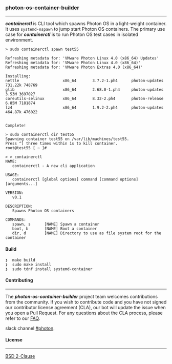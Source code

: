 ### photon-os-container-builder
----
***containerctl*** is CLI tool which spawns Photon OS in a light-weight container. It uses `systemd-nspawn` to jump start Photon OS containers. The primary
use case for ***containerctl*** is to run Photon OS test cases in isolated environment.

```
> sudo containerctl spawn test55

Refreshing metadata for: 'VMware Photon Linux 4.0 (x86_64) Updates'
Refreshing metadata for: 'VMware Photon Linux 4.0 (x86_64)'
Refreshing metadata for: 'VMware Photon Extras 4.0 (x86_64)'

Installing:
nettle                   x86_64       3.7.2-1.ph4      photon-updates 731.22k 748769
glib                     x86_64       2.68.0-1.ph4     photon-updates   3.53M 3697027
coreutils-selinux        x86_64       8.32-2.ph4       photon-release   6.85M 7181874
lz4                      x86_64       1.9.2-2.ph4      photon-updates 464.87k 476022


Complete!
```

```
> sudo containerctl dir test55
Spawning container test55 on /var/lib/machines/test55.
Press ^] three times within 1s to kill container.
root@test55 [ ~ ]#
```


```
> > containerctl
NAME:
   containerctl - A new cli application

USAGE:
   containerctl [global options] command [command options] [arguments...]

VERSION:
   v0.1

DESCRIPTION:
   Spawns Photon OS containers

COMMANDS:
   spawn, s      [NAME] Spawn a container
   boot, b       [NAME] Boot a container
   dir, d        [NAME] Directory to use as file system root for the container

```

#### Build
```
❯  make build
❯  sudo make install
❯  sudo tdnf install systemd-container
```


#### Contributing
----

The ***photon-os-container-builder*** project team welcomes contributions from the community. If you wish to contribute code and you have not signed our contributor license agreement (CLA), our bot will update the issue when you open a Pull Request. For any questions about the CLA process, please refer to our [FAQ](https://cla.vmware.com/faq).

slack channel [#photon](https://code.vmware.com/web/code/join).

#### License
----

[BSD 2-Clause](https://spdx.org/licenses/BSD-2-Clause.html)
